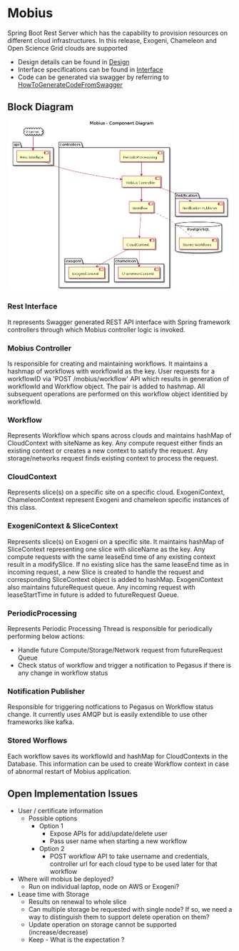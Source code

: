 # Mobius

Spring Boot Rest Server which has the capability to provision resources on different cloud infrastructures. In this release, Exogeni, Chameleon and Open Science Grid clouds are supported


- Design details can be found in [Design](./mobius/Readme.md)
- Interface specifications can be found in [Interface](./mobius/Interface.md)
- Code can be generated via swagger by referring to [HowToGenerateCodeFromSwagger](./mobius/HowToGenerateCodeFromSwagger.md)

## Block Diagram
![Component Diagram](./mobius/plantuml/images/component.png)
### Rest Interface
It represents Swagger generated REST API interface with Spring framework controllers through which Mobius controller logic is invoked.
### Mobius Controller
Is responsible for creating and maintaining workflows. It maintains a hashmap of workflows with workflowId as the key. User requests for a workflowID via 'POST /mobius/workflow' API which results in generation of workflowId and Workflow object. The pair is added to hashmap. All subsequent operations are performed on this workflow object identitied by workflowId.
### Workflow
Represents Workflow which spans across clouds and maintains hashMap of CloudContext with siteName as key. Any compute request either finds an existing context or creates a new context to satisfy the request. Any storage/networks request finds existing context to process the request.
### CloudContext
Represents slice(s) on a specific site on a specific cloud. ExogeniContext, ChameleonContext represent Exogeni and chameleon specific instances of this class.
### ExogeniContext & SliceContext
Represents slice(s) on Exogeni on a specific site. It maintains hashMap of SliceContext representing one slice with sliceName as the key. Any compute requests with the same leaseEnd time of any existing context result in a modifySlice. If no existing slice has the same leaseEnd time as in incoming request, a new Slice is created to handle the request and corresponding SliceContext object is added to hashMap. ExogeniContext also maintains futureRequest queue. Any incoming request with leaseStartTime in future is added to futureRequest Queue.
### PeriodicProcessing 
Represents Periodic Processing Thread is responsible for periodically performing below actions:
- Handle future Compute/Storage/Network request from futureRequest Queue
- Check status of workflow and trigger a notification to Pegasus if there is any change in workflow status
### Notification Publisher
Responsible for triggering notfications to Pegasus on Workflow status change. It currently uses AMQP but is easily extendible to use other frameworks like kafka.
### Stored Worflows
Each workflow saves its workflowId and hashMap for CloudContexts in the Database. This information can be used to create Workflow context in case of abnormal restart of Mobius application.

## Open Implementation Issues
- User / certificate information
  - Possible options
    - Option 1
      - Expose APIs for add/update/delete user
      - Pass user name when starting a new workflow
    - Option 2
      - POST workflow API to take username and credentials, controller url for each cloud type to be used later for that workflow
- Where will mobius be deployed?
  - Run on individual laptop, node on AWS or Exogeni?
- Lease time with Storage
  - Results on renewal to whole slice
  - Can multiple storage be requested with single node? If so, we need a way to distinguish them to support delete operation on them?
  - Update operation on storage cannot be supported (increase/decrease)
  - Keep - What is the expectation ?

